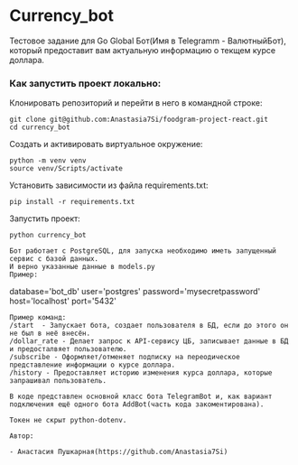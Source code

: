 # Currency_bot
Тестовое задание для Go Global
Бот(Имя в Telegramm - ВалютныйБот), который предоставит вам актуальную информацию о текщем курсе доллара.

### Как запустить проект локально:
Клонировать репозиторий и перейти в него в командной строке:
```
git clone git@github.com:Anastasia7Si/foodgram-project-react.git
cd currency_bot
```
Cоздать и активировать виртуальное окружение:
```
python -m venv venv
source venv/Scripts/activate
```
Установить зависимости из файла requirements.txt:
```
pip install -r requirements.txt
```
Запустить проект:
```
python currency_bot

Бот работает с PostgreSQL, для запуска необходимо иметь запущенный сервис с базой данных.
И верно указанные данные в models.py
Пример:
```
database='bot_db'
user='postgres'
password='mysecretpassword'
host='localhost'
port='5432'
```
Пример команд:
/start  - Запускает бота, создает пользователя в БД, если до этого он не был в неё внесён.
/dollar_rate - Делает запрос к API-сервису ЦБ, записывает данные в БД и предосталвяет пользователю.
/subscribe - Оформляет/отменяет подписку на переодическое представление информации о курсе доллара.
/history - Предоставляет историю изменения курса доллара, которые запрашивал пользователь.

В коде представлен основной класс бота TelegramBot и, как вариант подключения ещё одного бота AddBot(часть кода закоментирована).

Токен не скрыт python-dotenv.

Автор:

- Анастасия Пушкарная(https://github.com/Anastasia7Si)